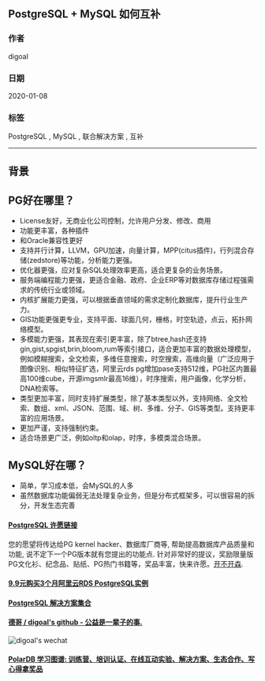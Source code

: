 ## PostgreSQL + MySQL 如何互补    
                                                                                                                 
### 作者                                                                        
digoal                                                                                                                 
                                                                                                                 
### 日期                                                                                                                 
2020-01-08                                                                                                              
                                                                                                                 
### 标签                                                                                                                 
PostgreSQL , MySQL , 联合解决方案 , 互补       
                                                                                                                 
----                                                                                                                 
                                                                                                                 
## 背景       
     
## PG好在哪里？  
- License友好，无商业化公司控制，允许用户分发、修改、商用  
- 功能更丰富，各种插件  
- 和Oracle兼容性更好  
- 支持并行计算，LLVM，GPU加速，向量计算，MPP(citus插件)，行列混合存储(zedstore)等功能，分析能力更强。  
- 优化器更强，应对复杂SQL处理效率更高，适合更复杂的业务场景。  
- 服务端编程能力更强，更适合金融、政府、企业ERP等对数据库存储过程强需求的传统行业或领域。  
- 内核扩展能力更强，可以根据垂直领域的需求定制化数据库，提升行业生产力。  
- GIS功能更强更专业，支持平面、球面几何，栅格，时空轨迹，点云，拓扑网络模型。  
- 多模能力更强，其表现在索引更丰富，除了btree,hash还支持gin,gist,spgist,brin,bloom,rum等索引接口，适合更加丰富的数据处理模型，例如模糊搜索，全文检索，多维任意搜索，时空搜索，高维向量（广泛应用于图像识别、相似特征扩选，阿里云rds pg增加pase支持512维，PG社区内置最高100维cube，开源imgsmlr最高16维），时序搜索，用户画像，化学分析，DNA检索等。  
- 类型更加丰富，同时支持扩展类型，除了基本类型以外，支持网络、全文检索、数组、xml、JSON、范围、域、树、多维、分子、GIS等类型。支持更丰富的应用场景。  
- 更加严谨，支持强制约束。  
- 适合场景更广泛，例如oltp和olap，时序，多模类混合场景。  
  
## MySQL好在哪？  
- 简单，学习成本低，会MySQL的人多  
- 虽然数据库功能偏弱无法处理复杂业务，但是分布式框架多，可以很容易的拆分，开发生态完善  
  
      
      
      
      
      
      
  
  
  
  
  
  
  
  
  
  
  
  
  
  
  
  
  
  
  
  
  
  
  
  
  
  
  
  
  
  
  
  
  
  
  
  
  
  
  
  
  
  
  
  
  
  
  
#### [PostgreSQL 许愿链接](https://github.com/digoal/blog/issues/76 "269ac3d1c492e938c0191101c7238216")
您的愿望将传达给PG kernel hacker、数据库厂商等, 帮助提高数据库产品质量和功能, 说不定下一个PG版本就有您提出的功能点. 针对非常好的提议，奖励限量版PG文化衫、纪念品、贴纸、PG热门书籍等，奖品丰富，快来许愿。[开不开森](https://github.com/digoal/blog/issues/76 "269ac3d1c492e938c0191101c7238216").  
  
  
#### [9.9元购买3个月阿里云RDS PostgreSQL实例](https://www.aliyun.com/database/postgresqlactivity "57258f76c37864c6e6d23383d05714ea")
  
  
#### [PostgreSQL 解决方案集合](https://yq.aliyun.com/topic/118 "40cff096e9ed7122c512b35d8561d9c8")
  
  
#### [德哥 / digoal's github - 公益是一辈子的事.](https://github.com/digoal/blog/blob/master/README.md "22709685feb7cab07d30f30387f0a9ae")
  
  
![digoal's wechat](../pic/digoal_weixin.jpg "f7ad92eeba24523fd47a6e1a0e691b59")
  
  
#### [PolarDB 学习图谱: 训练营、培训认证、在线互动实验、解决方案、生态合作、写心得拿奖品](https://www.aliyun.com/database/openpolardb/activity "8642f60e04ed0c814bf9cb9677976bd4")
  
